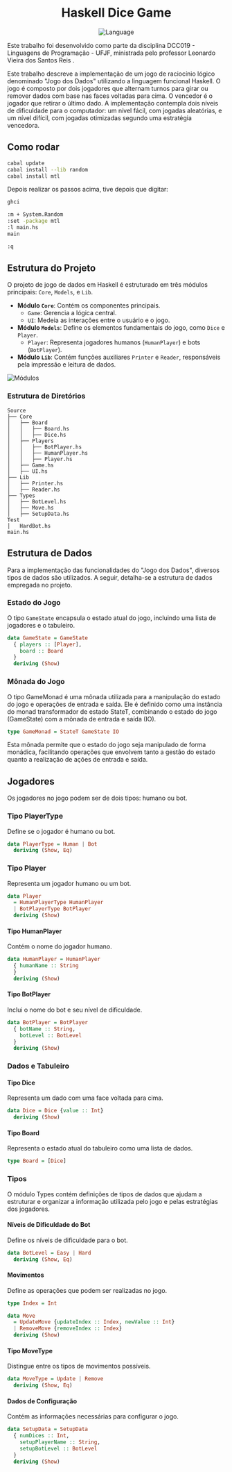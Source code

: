 <h1 align="center">
    <b> Haskell Dice Game </b> 
</h1>

<p align="center">
  <img alt="Language" src="https://img.shields.io/badge/language-Haskell-brightgreen">
</p>

Este trabalho foi desenvolvido como parte da disciplina DCC019 - Linguagens de Programação - UFJF, ministrada pelo professor Leonardo Vieira dos Santos Reis .

Este trabalho descreve a implementação de um jogo de raciocínio lógico denominado "Jogo dos Dados" utilizando a linguagem funcional Haskell. O jogo é composto por dois jogadores que alternam turnos para girar ou remover dados com base nas faces voltadas para cima. O vencedor é o jogador que retirar o último dado. A implementação contempla dois níveis de dificuldade para o computador: um nível fácil, com jogadas aleatórias, e um nível difícil, com jogadas otimizadas segundo uma estratégia vencedora.


## Como rodar

```bash
cabal update
cabal install --lib random
cabal install mtl
```

Depois realizar os passos acima, tive depois que digitar:

```bash
ghci

:m + System.Random
:set -package mtl
:l main.hs
main

:q
```



## Estrutura do Projeto

O projeto de jogo de dados em Haskell é estruturado em três módulos principais: `Core`, `Models`, e `Lib`.

- **Módulo `Core`**: Contém os componentes principais.
  - `Game`: Gerencia a lógica central.
  - `UI`: Medeia as interações entre o usuário e o jogo.
- **Módulo `Models`**: Define os elementos fundamentais do jogo, como `Dice` e `Player`.
  - `Player`: Representa jogadores humanos (`HumanPlayer`) e bots (`BotPlayer`).
- **Módulo `Lib`**: Contém funções auxiliares `Printer` e `Reader`, responsáveis pela impressão e leitura de dados.

![Módulos](./.github/flow.jpg)



### Estrutura de Diretórios

```plaintext
Source
├── Core
│   ├── Board
│   │   ├── Board.hs
│   │   ├── Dice.hs
│   ├── Players
│   │   ├── BotPlayer.hs
│   │   ├── HumanPlayer.hs
│   │   ├── Player.hs
│   ├── Game.hs
│   ├── UI.hs
├── Lib
│   ├── Printer.hs
│   ├── Reader.hs
├── Types
│   ├── BotLevel.hs
│   ├── Move.hs
│   ├── SetupData.hs
Test
│   HardBot.hs
main.hs
```

## Estrutura de Dados

Para a implementação das funcionalidades do "Jogo dos Dados", diversos tipos de dados são utilizados. A seguir, detalha-se a estrutura de dados empregada no projeto.

### Estado do Jogo

O tipo `GameState` encapsula o estado atual do jogo, incluindo uma lista de jogadores e o tabuleiro.

```haskell
data GameState = GameState
  { players :: [Player],
    board :: Board
  }
  deriving (Show)
```


### Mônada do Jogo

O tipo GameMonad é uma mônada utilizada para a manipulação do estado do jogo e operações de entrada e saída. Ele é definido como uma instância do monad transformador de estado StateT, combinando o estado do jogo (GameState) com a mônada de entrada e saída (IO).

```haskell
type GameMonad = StateT GameState IO
```

Esta mônada permite que o estado do jogo seja manipulado de forma monádica, facilitando operações que envolvem tanto a gestão do estado quanto a realização de ações de entrada e saída.

## Jogadores
Os jogadores no jogo podem ser de dois tipos: humano ou bot.

### Tipo PlayerType
Define se o jogador é humano ou bot.

```haskell
data PlayerType = Human | Bot
  deriving (Show, Eq)
```

### Tipo Player
Representa um jogador humano ou um bot.

```haskell
data Player
  = HumanPlayerType HumanPlayer
  | BotPlayerType BotPlayer
  deriving (Show)
```

#### Tipo HumanPlayer
Contém o nome do jogador humano.

```haskell
data HumanPlayer = HumanPlayer
  { humanName :: String
  }
  deriving (Show)
```

#### Tipo BotPlayer
Inclui o nome do bot e seu nível de dificuldade.

```haskell
data BotPlayer = BotPlayer
  { botName :: String,
    botLevel :: BotLevel
  }
  deriving (Show)
```

### Dados e Tabuleiro

#### Tipo Dice
Representa um dado com uma face voltada para cima.

```haskell
data Dice = Dice {value :: Int}
  deriving (Show)
```

#### Tipo Board
Representa o estado atual do tabuleiro como uma lista de dados.

```haskell
type Board = [Dice]
```


### Tipos
O módulo Types contém definições de tipos de dados que ajudam a estruturar e organizar a informação utilizada pelo jogo e pelas estratégias dos jogadores.

#### Níveis de Dificuldade do Bot
Define os níveis de dificuldade para o bot.

```haskell
data BotLevel = Easy | Hard
  deriving (Show, Eq)
```


#### Movimentos
Define as operações que podem ser realizadas no jogo.

```haskell
type Index = Int

data Move
  = UpdateMove {updateIndex :: Index, newValue :: Int}
  | RemoveMove {removeIndex :: Index}
  deriving (Show)
```


#### Tipo MoveType
Distingue entre os tipos de movimentos possíveis.

```haskell
data MoveType = Update | Remove
  deriving (Show, Eq)
```

#### Dados de Configuração
Contém as informações necessárias para configurar o jogo.

```haskell
data SetupData = SetupData
  { numDices :: Int,
    setupPlayerName :: String,
    setupBotLevel :: BotLevel
  }
  deriving (Show)
  ```
